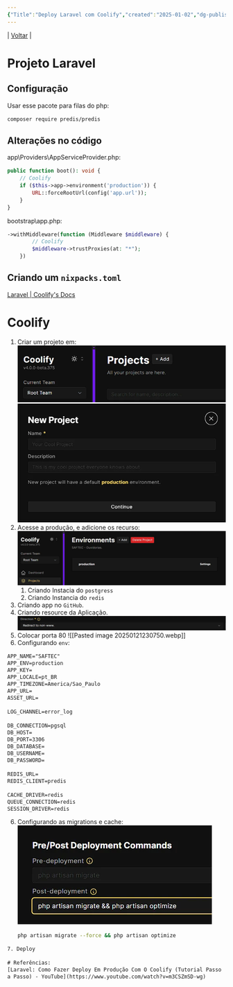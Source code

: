 ```yaml
---
{"Title":"Deploy Laravel com Coolify","created":"2025-01-02","dg-publish":true,"tags":["pessoal/estudos","pessoal/quaseumdev"],"permalink":"/3-caixa-de-entrada/deploy-laravel-com-coolify/","dgPassFrontmatter":true}
---
```


| [Voltar](index) |
# Projeto Laravel
## Configuração
Usar esse pacote para filas do php:
```bash
composer require predis/predis
```
## Alterações no código
app\Providers\AppServiceProvider.php:
```php
public function boot(): void {
	// Coolify
	if ($this->app->environment('production')) {
		URL::forceRootUrl(config('app.url'));
	}
}
```
bootstrap\app.php:
```php
->withMiddleware(function (Middleware $middleware) {
        // Coolify
        $middleware->trustProxies(at: "*");
    })
```
## Criando um `nixpacks.toml`
[Laravel | Coolify's Docs](https://coolify.io/docs/applications/laravel)
# Coolify
1. Criar um projeto em:![Pasted image 20241209140203.webp](0.Settings/img/Pasted%20image%2020241209140203.webp)![Pasted image 20241209140235.webp](0.Settings/img/Pasted%20image%2020241209140235.webp)
2. Acesse a produção, e adicione os recurso:![Pasted image 20241209140326.webp](0.Settings/img/Pasted%20image%2020241209140326.webp)
	1. Criando Instacia do `postgress`
	2. Criando Instancia do `redis`
3. Criando app no `GitHub`.
4. Criando resource da Aplicação. ![Pasted image 20241209142910.webp](0.Settings/img/Pasted%20image%2020241209142910.webp)
5.  Colocar porta 80 ![[Pasted image 20250121230750.webp]]
6. Configurando `env`:
```env
APP_NAME="SAFTEC"
APP_ENV=production
APP_KEY=
APP_LOCALE=pt_BR
APP_TIMEZONE=America/Sao_Paulo
APP_URL=
ASSET_URL=

LOG_CHANNEL=error_log

DB_CONNECTION=pgsql
DB_HOST=
DB_PORT=3306
DB_DATABASE=
DB_USERNAME=
DB_PASSWORD=

REDIS_URL=
REDIS_CLIENT=predis

CACHE_DRIVER=redis
QUEUE_CONNECTION=redis
SESSION_DRIVER=redis
```
6. Configurando as migrations e cache:![Pasted image 20241209144730.webp](0.Settings/img/Pasted%20image%2020241209144730.webp)
   ```bash
   php artisan migrate --force && php artisan optimize
```
7. Deploy

# Referências:
[Laravel: Como Fazer Deploy Em Produção Com O Coolify (Tutorial Passo a Passo) - YouTube](https://www.youtube.com/watch?v=m3CSZmSD-wg)
